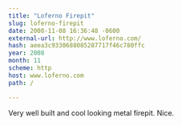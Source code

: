 ```yaml
---
title: "Loferno Firepit"
slug: loferno-firepit
date: 2008-11-08 16:36:48 -0600
external-url: http://www.loferno.com/
hash: aeea3c9330688085287717f46c780ffc
year: 2008
month: 11
scheme: http
host: www.loferno.com
path: /

---
```


Very well built and cool looking metal firepit. Nice.
